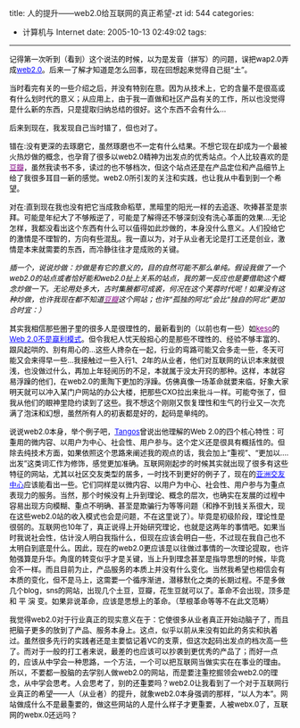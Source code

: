 title: 人的提升——web2.0给互联网的真正希望-zt
id: 544
categories:
  - 计算机与 Internet
date: 2005-10-13 02:49:02
tags:
---

<div id="msgcns!9697D6160EFEBC17!306" class="bvMsg"><div>

<font color="#000000"><font size="2">记得第一次听到（看到）这个说法的时候，以为是发音（拼写）的问题，误把wap2.0弄成</font>[<font color="#0000ff" size="2"><u>web2.0</u></font>](http://it.sohu.com/s2005/web2info.shtml)<font size="2">。后来一了解才知道是怎么回事，现在回想起来觉得自己挺“土”。</font></font>

<font color="#000000" size="2">当时看完有关的一些介绍之后，并没有特别在意。因为从技术上，它的含量不是很高或有什么划时代的意义；从应用上，由于我一直做和社区产品有关的工作，所以也没觉得是什么新的东西，只是提取归纳总结的很好。这个东西不会有什么...</font>

<font color="#000000" size="2">后来到现在，我发现自己当时错了，但也对了。</font>

<font color="#000000"><font size="2">错在:没有更深的去琢磨它，虽然琢磨也不一定有什么结果。不想它现在却成为一个最被火热炒做的概念，也孕育了很多以web2.0精神为出发点的优秀站点。个人比较喜欢的是</font>[<font color="#800080" size="2"><u>豆瓣</u></font>](http://www.douban.com/)<font size="2">，虽然我读书不多，读过的也不够档次，但这个站点还是在产品定位和产品细节上给了我很多耳目一新的感觉。web2.0所引发的关注和实践，也让我从中看到到一个希望。</font></font>

<font color="#000000" size="2">对在:直到现在我也没有把它当成救命稻草，黑暗里的阳光一样的去追逐、吹捧甚至是崇拜。可能是年纪大了不够叛逆了，可能是了解得还不够深刻没有洗心革面的效果....无论怎样，我都没看出这个东西有什么可以值得如此炒做的，本身没什么意义。人们投给它的激情是不理智的，方向有些混乱。我一直以为，对于从业者无论是打工还是创业，激情是本来就需要的东西，而冷静往往才是成败的关键。</font>

_<font size="2"><font color="#000000">插一个，说说炒做：</font><font color="#000000">炒做是有它的意义的，目的自然可能不那么单纯。假设我做了一个web2.0的站点或者恰好能和web2.0扯上关系的站点，我的第一反应也是要借助这个概念炒做一下。无论用处多大，古时集腋都可成裘，何况在这个芙蓉时代呢！如果没有这种炒做，也许我现在都不知道[<u><font color="#800080">豆瓣</font></u>](http://www.douban.com/)这个网站；也许“孤独的阿北”会比“独自的阿北”更加合时宜：）</font></font>_

<font color="#000000"><font size="2">其实我相信那些圈子里的很多人是很理性的，最新看到的（以前也有一些）如</font>[<font color="#800080" size="2"><u>keso</u></font>](http://blog.donews.com/keso/)<font size="2">的</font>[<font color="#0000ff" size="2"><u>Web 2.0不是赢利模式</u></font>](http://blog.donews.com/keso/archive/2005/10/04/576076.aspx)<font size="2">。但令我杞人忧天般担心的是那些不理性的、经验不够丰富的、跟风起哄的、别有用心的...这些人搀杂在一起，行业的弯路可能又会多走一些，冬天可能又会来得早一些...我接触过一些入行1、2年的从业者，他们对互联网的认识本来就很浅，也没做过什么，再加上年轻阅历的不足，本就属于没太开窍的那种。这样，本就容易浮躁的他们，在web2.0的熏陶下更加的浮躁。仿佛真像一场革命就要来临，好象大家明天就可以冲入某门户网站的办公大楼，把那些CXO拉出来批斗一样。可能夸张了，但我从他们的眼神里隐约读到了这些。我不想这个刚刚又恢复理性和生气的行业又一次充满了泡沫和幻想，虽然所有人的初衷都是好的，起码是单纯的。</font></font>

<font color="#000000"><font size="2">说说web2.0本身，举个例子吧，</font>[<font color="#0000ff" size="2"><u>Tangos</u></font>](http://in.comengo.net/)<font size="2">曾说出他理解的Web 2.0的四个核心特性：可重用的微内容、以用户为中心、社会性、用户参与。这个定义还是很具有概括性的。但除去纯技术方面，如果依照这个思路来阐述我的观点的话，我会加上“重视”、“更加以....出发”这类词汇作为修饰，感觉更加准确。互联网刚起步的时候其实就出现了很多有这些特征的网站，尤其以社区交友类型的居多，一时找不到更好的例子了，现在的</font>[<font color="#0000ff" size="2"><u>亚洲交友中心</u></font>](http://www.asiafriend.cn/)<font size="2">应该能看出一些</font></font><font color="#000000" size="2">。它们同样是以微内容、以用户为中心、社会性、用户参与为重点表现力的服务。当然，那个时候没有上升到理论、概念的层次，也确实在发展的过程中容易出现方向模糊、重点不明确、甚至是欺骗行为等等问题（和挣不到钱关系很大，现在这些web2.0站的收入模式也会是问题，不在这里说了）。毕竟是初级阶段，理论性是很弱的。互联网也10年了，真正说得上开始研究理论，也就是这两年的事情吧。如果当时我说社会性，估计没人明白我指什么，但现在应该会明白一些，不过现在我自己也不太明白到底是什么。因此，现在的web2.0更应该是以往做过事情的一次理论提取，也许勉强算是升华。角度的转变似乎才是关键，当上升到理念甚至是指导思想的时候，毕竟会不一样。而且目前为止，产品服务的本质上并没有什么变化。当然我希望也相信会有本质的变化，但不是马上，这需要一个循序渐进，潜移默化之类的长期过程。不是多做几个blog，sns的网站，出现几个土豆，豆瓣，花生豆就可以了。革命不会出现，顶多是和 平 演 变。如果非说革命，应该是思想上的革命。（草根革命等等不在此文范畴）</font>

<font size="2"><font color="#000000">我觉得web2.0对于行业真正的现实意义在于：它使很多从业者真正开始动脑子了，而且把脑子更多的放到了产品、服务本身上。这点，似乎以前从来没有如此的务实和执着过。虽然很多先行的实践者还是主要惦记着VC的支票，但这次起码出发点的档次高一些了。而对于一般的打工者来说，最差的也应该可以抄袭到更优秀的产品了；而好一点的，应该从中学会一种思路，一个方法，一个可以把互联网当做实实在在事业的理由。</font><font color="#000000">所以，不要都一股脑的去学别人做web2.0的网站，而是要注重挖掘领会web2.0的理念，从中学会思考。人会思考了，别的还重要吗？</font><font color="#000000">web2.0让我看到了一个对于互联网行业真正的希望——人（从业者）的提升，就象web2.0本身强调的那样，“以人为本”。网站做成什么不是最重要的，做这些网站的人是什么样子才更重要，人被webx.0了，互联网的webx.0还远吗？</font></font>
</div></div>